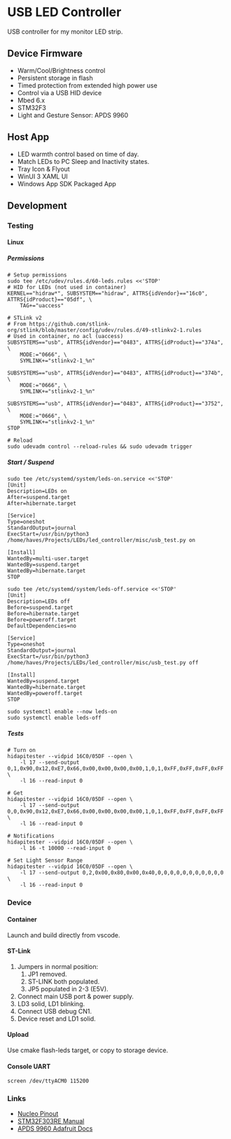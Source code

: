 # USB LED Controller

USB controller for my monitor LED strip.

## Device Firmware

* Warm/Cool/Brightness control
* Persistent storage in flash
* Timed protection from extended high power use
* Control via a USB HID device
* Mbed 6.x
* STM32F3
* Light and Gesture Sensor: APDS 9960

## Host App

* LED warmth control based on time of day.
* Match LEDs to PC Sleep and Inactivity states.
* Tray Icon & Flyout
* WinUI 3 XAML UI
* Windows App SDK Packaged App

## Development

### Testing

#### Linux

##### Permissions

    # Setup permissions
    sudo tee /etc/udev/rules.d/60-leds.rules <<'STOP'
    # HID for LEDs (not used in container)
    KERNEL=="hidraw*", SUBSYSTEM=="hidraw", ATTRS{idVendor}=="16c0", ATTRS{idProduct}=="05df", \
        TAG+="uaccess"

    # STLink v2
    # From https://github.com/stlink-org/stlink/blob/master/config/udev/rules.d/49-stlinkv2-1.rules
    # Used in container, no acl (uaccess)
    SUBSYSTEMS=="usb", ATTRS{idVendor}=="0483", ATTRS{idProduct}=="374a", \
        MODE:="0666", \
        SYMLINK+="stlinkv2-1_%n"

    SUBSYSTEMS=="usb", ATTRS{idVendor}=="0483", ATTRS{idProduct}=="374b", \
        MODE:="0666", \
        SYMLINK+="stlinkv2-1_%n"

    SUBSYSTEMS=="usb", ATTRS{idVendor}=="0483", ATTRS{idProduct}=="3752", \
        MODE:="0666", \
        SYMLINK+="stlinkv2-1_%n"
    STOP

    # Reload
    sudo udevadm control --reload-rules && sudo udevadm trigger

##### Start / Suspend

    sudo tee /etc/systemd/system/leds-on.service <<'STOP'
    [Unit]
    Description=LEDs on
    After=suspend.target
    After=hibernate.target

    [Service]
    Type=oneshot
    StandardOutput=journal
    ExecStart=/usr/bin/python3 /home/haves/Projects/LEDs/led_controller/misc/usb_test.py on

    [Install]
    WantedBy=multi-user.target
    WantedBy=suspend.target
    WantedBy=hibernate.target
    STOP
    
    sudo tee /etc/systemd/system/leds-off.service <<'STOP'
    [Unit]
    Description=LEDs off
    Before=suspend.target
    Before=hibernate.target
    Before=poweroff.target
    DefaultDependencies=no

    [Service]
    Type=oneshot
    StandardOutput=journal
    ExecStart=/usr/bin/python3 /home/haves/Projects/LEDs/led_controller/misc/usb_test.py off

    [Install]
    WantedBy=suspend.target
    WantedBy=hibernate.target
    WantedBy=poweroff.target
    STOP

    sudo systemctl enable --now leds-on
    sudo systemctl enable leds-off

##### Tests

    # Turn on
    hidapitester --vidpid 16C0/05DF --open \
        -l 17 --send-output 0,1,0x90,0x12,0xE7,0x66,0x00,0x00,0x00,0x00,1,0,1,0xFF,0xFF,0xFF,0xFF \
        -l 16 --read-input 0

    # Get
    hidapitester --vidpid 16C0/05DF --open \
        -l 17 --send-output 0,0,0x90,0x12,0xE7,0x66,0x00,0x00,0x00,0x00,1,0,1,0xFF,0xFF,0xFF,0xFF \
        -l 16 --read-input 0

    # Notifications
    hidapitester --vidpid 16C0/05DF --open \
        -l 16 -t 10000 --read-input 0

    # Set Light Sensor Range
    hidapitester --vidpid 16C0/05DF --open \
        -l 17 --send-output 0,2,0x00,0x80,0x00,0x40,0,0,0,0,0,0,0,0,0,0,0 \
        -l 16 --read-input 0

### Device

#### Container

Launch and build directly from vscode.

#### ST-Link

1. Jumpers in normal position:
    1. JP1 removed.
    1. ST-LINK both populated.
    1. JP5 populated in 2-3 (E5V).
1. Connect main USB port & power supply.
1. LD3 solid, LD1 blinking.
1. Connect USB debug CN1.
1. Device reset and LD1 solid.

#### Upload

Use cmake flash-leds target, or copy to storage device.

#### Console UART

    screen /dev/ttyACM0 115200

### Links

* [Nucleo Pinout](https://os.mbed.com/platforms/ST-Nucleo-F303RE/)
* [STM32F303RE Manual](https://www.st.com/resource/en/datasheet/stm32f303re.pdf)
* [APDS 9960 Adafruit Docs](https://learn.adafruit.com/adafruit-apds9960-breakout/circuitpython)
